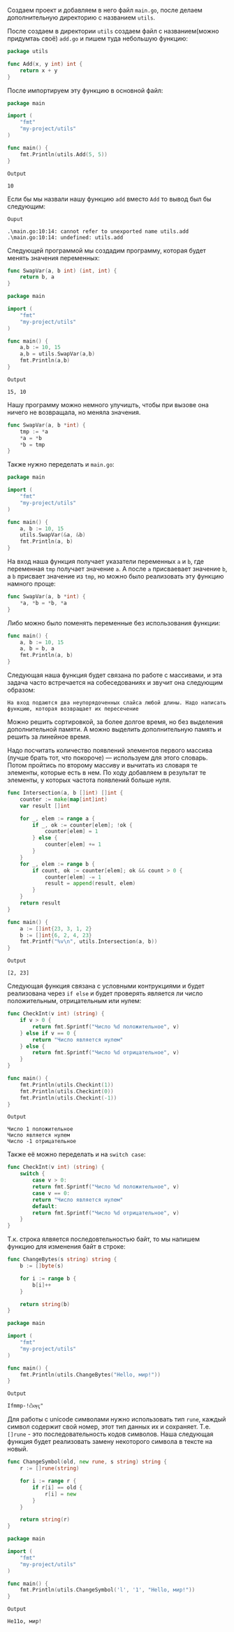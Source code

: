 Создаем проект и добавляем в него файл `main.go`, после делаем дополнительную директорию с названием `utils`.

После создаем в директории `utils` создаем файл с названием(можно придумтаь своё) `add.go` и пишем туда небольшую функцию:

```go
package utils

func Add(x, y int) int {
    return x + y
}
```

После импортируем эту функцию в основной файл:

```go
package main 

import (
    "fmt"
    "my-project/utils"
)

func main() {
    fmt.Println(utils.Add(5, 5))
}

```

```
Output

10
```

Если бы мы назвали нашу функцию `add` вместо `Add` то вывод был бы следующим:

```
Ouput

.\main.go:10:14: cannot refer to unexported name utils.add
.\main.go:10:14: undefined: utils.add
```

Следующей программой мы создадим программу, которая будет менять значения переменных:

```go
func SwapVar(a, b int) (int, int) {
    return b, a
}
```

```go
package main 

import (
    "fmt"
    "my-project/utils"
)

func main() {
    a,b := 10, 15
    a,b = utils.SwapVar(a,b)
    fmt.Println(a,b)
}
```

```
Output

15, 10
```

Нашу программу можно немного улучишть, чтобы при вызове она ничего не возвращала, но меняла значения.

```go
func SwapVar(a, b *int) {
	tmp := *a
	*a = *b
	*b = tmp
}
```

Также нужно переделать и `main.go`:

```go
package main

import (
	"fmt"
	"my-project/utils"
)

func main() {
	a, b := 10, 15
	utils.SwapVar(&a, &b)
	fmt.Println(a, b)
}
```

На вход наша функция получает указатели переменных `a` и `b`, где переменная `tmp` получает значение `a`. А после `a` присваевает значение `b`, а `b` присвает значение из `tmp`, но можно было реализовать эту функцию намного проще:

```go
func SwapVar(a, b *int) {
	*a, *b = *b, *a
}
```

Либо можно было поменять переменные без использования функции:

```go
func main() {
	a, b := 10, 15
	a, b = b, a
	fmt.Println(a, b)
}
```

Следующая наша функция будет связана по работе с массивами, и эта задача часто встречается на собеседованиях и звучит она следующим образом:

`На вход подаются два неупорядоченных слайса любой длины. Надо написать функцию, которая возвращает их пересечение`

Можно решить сортировкой, за более долгое время, но без выделения дополнительной памяти. А можно выделить дополнительную память и решить за линейное время.

Надо посчитать количество появлений элементов первого массива (лучше брать тот, что покороче) — используем для этого словарь. Потом пройтись по второму массиву и вычитать из словаря те элементы, которые есть в нем. По ходу добавляем в результат те элементы, у которых частота появлений больше нуля.

```go
func Intersection(a, b []int) []int {
	counter := make(map[int]int)
	var result []int

	for _, elem := range a {
		if _, ok := counter[elem]; !ok {
			counter[elem] = 1
		} else {
			counter[elem] += 1
		}
	}
	for _, elem := range b {
		if count, ok := counter[elem]; ok && count > 0 {
			counter[elem] -= 1	
			result = append(result, elem)
		}
	}
	return result
}
```


```Go
func main() {
	a := []int{23, 3, 1, 2}
	b := []int{6, 2, 4, 23}
	fmt.Printf("%v\n", utils.Intersection(a, b))
}
```

```
Output

[2, 23]
```

Следующая функция связана с условными контрукциями и будет реализована через `if else` и будет проверять является ли число положительным, отрицательным или нулем:

``` go
func CheckInt(v int) (string) {
    if v > 0 {
        return fmt.Sprintf("Число %d положительное", v)
    } else if v == 0 {
        return "Число является нулем"
    } else {
        return fmt.Sprintf("Число %d отрицательное", v)
    }
}
```

```Go
func main() {
	fmt.Println(utils.Checkint(1))
    fmt.Println(utils.Checkint(0))
    fmt.Println(utils.Checkint(-1))
}
```

```
Output

Число 1 положительное
Число является нулем
Число -1 отрицательное
```

Также её можно переделать и на `switch case`:

```go
func CheckInt(v int) (string) {
    switch {
        case v > 0:
        return fmt.Sprintf("Число %d положительное", v)
        case v == 0:
        return "Число является нулем"
        default:
        return fmt.Sprintf("Число %d отрицательное", v)
    }
}
```

Т.к. строка ялвяется последовтельностью байт, то мы напишем функцию для изменения байт в строке:

```go
func ChangeBytes(s string) string {
    b := []byte(s)

    for i := range b {
        b[i]++
    }

    return string(b)
}
```

```go
package main

import (
	"fmt"
	"my-project/utils"
)

func main() {
	fmt.Println(utils.ChangeBytes("Hello, мир!"))
}

```

```
Output

Ifmmp-!ѽѹҁ"
```

Для работы с unicode символами нужно использовать тип `rune`, каждый символ содержит свой номер, этот тип данных их и сохраняет. Т.е. `[]rune` - это последовательность кодов символов. Наша следующая функция будет реализовать замену некоторого символа в тексте на новый.

```go
func ChangeSymbol(old, new rune, s string) string {
    r := []rune(string)

    for i := range r {
        if r[i] == old {
            r[i] = new
        }
    }

    return string(r)
}
```

```go
package main

import (
	"fmt"
	"my-project/utils"
)

func main() {
	fmt.Println(utils.ChangeSymbol('l', '1', "Hello, мир!"))
}

```

```
Output

He11o, мир!
```